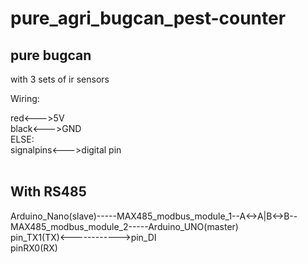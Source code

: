 # pure_agri_bugcan_pest-counter

## pure bugcan
with 3 sets of ir sensors   
  
    
Wiring:
  
red<--->5V  
black<--->GND   
ELSE:   
signalpins<--->digital pin  
  
## With RS485 
  
Arduino_Nano(slave)-----MAX485_modbus_module_1--A<->A|B<->B--MAX485_modbus_module_2-----Arduino_UNO(master)    
pin_TX1(TX)<------------>pin_DI   
pinRX0(RX)    

